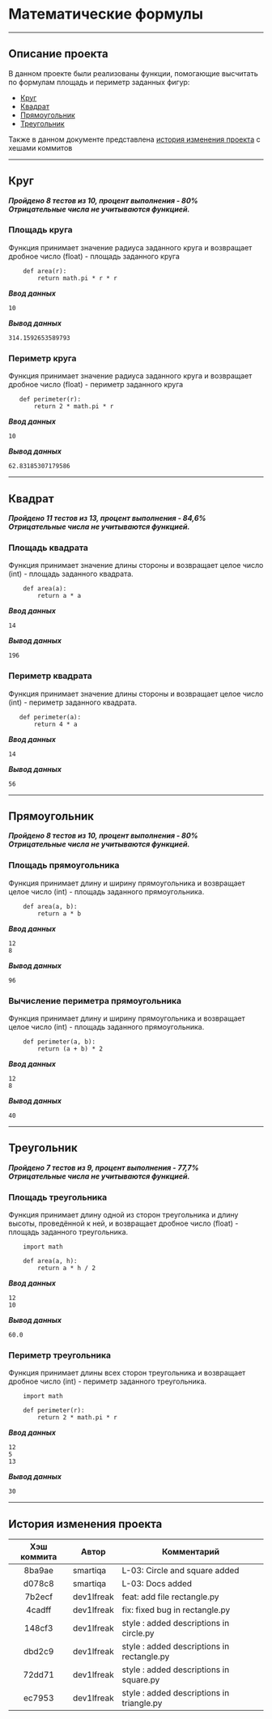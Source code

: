# Математические формулы

___

## Описание проекта

В данном проекте были реализованы функции, помогающие высчитать по формулам площадь и периметр заданных фигур:

- [Круг](#круг)
- [Квадрат](#квадрат)
- [Прямоугольник](#прямоугольник)
- [Треугольник](#треугольник)

Также в данном документе представлена [история изменения проекта](#история-изменения-проекта) с хешами коммитов
___

## Круг

___Пройдено 8 тестов из 10, процент выполнения - 80% <br> Отрицательные числа не учитываются функцией.___

### Площадь круга

Функция принимает значение радиуса заданного круга и возвращает дробное
число (float) - площадь заданного круга

```
    def area(r):
        return math.pi * r * r
```

___Ввод данных___

    10

___Вывод данных___

    314.1592653589793

### Периметр круга

Функция принимает значение радиуса заданного круга и возвращает дробное
число (float) - периметр заданного круга

 ```
    def perimeter(r):
        return 2 * math.pi * r
 ```

___Ввод данных___

    10

___Вывод данных___

    62.83185307179586

____
## Квадрат
___Пройдено 11 тестов из 13, процент выполнения - 84,6% <br> Отрицательные числа не учитываются функцией.___
### Площадь квадрата

Функция принимает значение длины стороны и возвращает целое число (int) - площадь заданного квадрата.

```
    def area(a):
        return a * a
```

___Ввод данных___

    14

___Вывод данных___

    196

### Периметр квадрата

Функция принимает значение длины стороны и возвращает целое число (int) - периметр заданного квадрата.

 ```
    def perimeter(a):
        return 4 * a
 ```

___Ввод данных___

    14

___Вывод данных___

    56
____

## Прямоугольник

___Пройдено 8 тестов из 10, процент выполнения - 80% <br> Отрицательные числа не учитываются функцией.___


### Площадь прямоугольника

Функция принимает длину и ширину прямоугольника и возвращает целое число (int) - площадь заданного прямоугольника.

```
    def area(a, b):
        return a * b 

```

___Ввод данных___

    12
    8

___Вывод данных___

    96

### Вычисление периметра прямоугольника

Функция принимает длину и ширину прямоугольника и возвращает целое число (int) - площадь заданного прямоугольника.

```
    def perimeter(a, b):
        return (a + b) * 2
```

___Ввод данных___

    12
    8

___Вывод данных___

    40
____

## Треугольник

___Пройдено 7 тестов из 9, процент выполнения - 77,7% <br> Отрицательные числа не учитываются функцией.___

### Площадь треугольника

Функция принимает длину одной из сторон треугольника
и длину высоты, проведённой к ней, и возвращает дробное число (float) - площадь заданного треугольника.

```
    import math

    def area(a, h):
        return a * h / 2
```

___Ввод данных___

    12
    10

___Вывод данных___

    60.0
### Периметр треугольника

Функция принимает длины всех сторон треугольника
и возвращает дробное число (int) - периметр заданного треугольника.

```
    import math

    def perimeter(r):
        return 2 * math.pi * r
```

___Ввод данных___

    12
    5
    13

___Вывод данных___

    30
____

## История изменения проекта

| Хэш коммита | Автор       | Комментарий                                 |
|:-----------:|-------------|---------------------------------------------|
|   8ba9ae    | smartiqa    | L-03: Circle and square added               |
|   d078c8    | smartiqa    | L-03: Docs added                            |
|   7b2ecf    | dev1lfreak  | feat: add file rectangle.py                 |
|   4cadff    | dev1lfreak  | fix: fixed bug in rectangle.py              |
|   148cf3    | dev1lfreak  | style : added descriptions in circle.py     |
|   dbd2c9    | dev1lfreak  | style : added descriptions in rectangle.py  |
|   72dd71    | dev1lfreak  | style : added descriptions in square.py     |
|   ec7953    | dev1lfreak  | style : added descriptions in triangle.py   |
